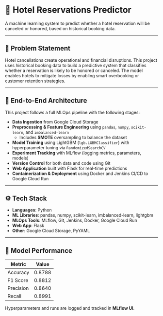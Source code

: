 # 🏨 Hotel Reservations Predictor

A machine learning system to predict whether a hotel reservation will be canceled or honored, based on historical booking data.

---

## 📌 Problem Statement

Hotel cancellations create operational and financial disruptions. This project uses historical booking data to build a predictive system that classifies whether a reservation is likely to be honored or canceled. The model enables hotels to mitigate losses by enabling smart overbooking or customer retention strategies.

---

## 🧱 End-to-End Architecture

This project follows a full MLOps pipeline with the following stages:

- **Data Ingestion** from Google Cloud Storage  
- **Preprocessing & Feature Engineering** using `pandas`, `numpy`, `scikit-learn`, and `imbalanced-learn`  
  - Includes **SMOTE** oversampling to balance the dataset  
- **Model Training** using LightGBM (`lgb.LGBMClassifier`) with hyperparameter tuning via `RandomizedSearchCV`  
- **Experiment Tracking** with MLflow (logging metrics, parameters, models)  
- **Version Control** for both data and code using Git  
- **Web Application** built with Flask for real-time predictions  
- **Containerization & Deployment** using Docker and Jenkins CI/CD to Google Cloud Run  

---

## ⚙️ Tech Stack

- **Languages**: Python  
- **ML Libraries**: pandas, numpy, scikit-learn, imbalanced-learn, lightgbm  
- **MLOps Tools**: MLflow, Git, Jenkins, Docker, Google Cloud Run  
- **Web App**: Flask  
- **Other**: Google Cloud Storage, PyYAML  

---

## 🧪 Model Performance

| Metric     | Value    |
|------------|----------|
| Accuracy   | 0.8788   |
| F1 Score   | 0.8812   |
| Precision  | 0.8640   |
| Recall     | 0.8991   |

Hyperparameters and runs are logged and tracked in **MLflow UI**.
